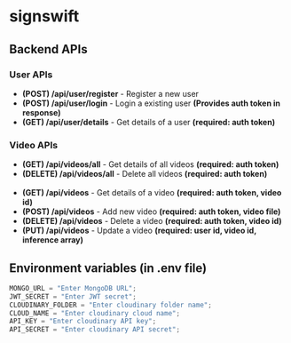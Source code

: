 # signswift

## Backend APIs

### User APIs

- **(POST) /api/user/register** - Register a new user
- **(POST) /api/user/login** - Login a existing user **(Provides auth token in response)**
- **(GET) /api/user/details** - Get details of a user **(required: auth token)**

### Video APIs

- **(GET) /api/videos/all** - Get details of all videos **(required: auth token)**
- **(DELETE) /api/videos/all** - Delete all videos **(required: auth token)**
  <br/><br/>
- **(GET) /api/videos** - Get details of a video **(required: auth token, video id)**
- **(POST) /api/videos** - Add new video **(required: auth token, video file)**
- **(DELETE) /api/videos** - Delete a video **(required: auth token, video id)**
- **(PUT) /api/videos** - Update a video **(required: user id, video id, inference array)**

## Environment variables (in .env file)

```javascript
MONGO_URL = "Enter MongoDB URL";
JWT_SECRET = "Enter JWT secret";
CLOUDINARY_FOLDER = "Enter cloudinary folder name";
CLOUD_NAME = "Enter cloudinary cloud name";
API_KEY = "Enter cloudinary API key";
API_SECRET = "Enter cloudinary API secret";
```
